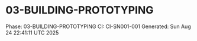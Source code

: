 # 03-BUILDING-PROTOTYPING
Phase: 03-BUILDING-PROTOTYPING
CI: CI-SN001-001
Generated: Sun Aug 24 22:41:11 UTC 2025
